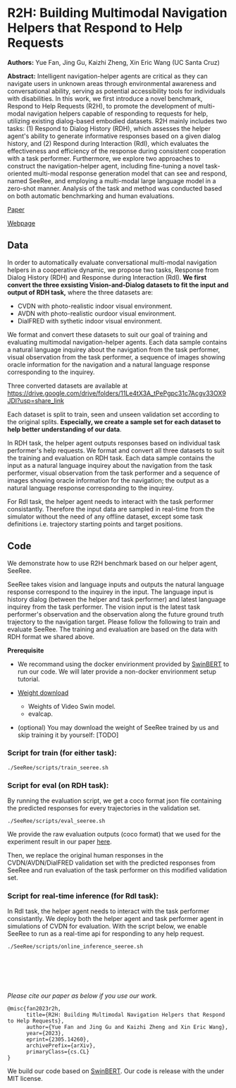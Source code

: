 # R2H: Building Multimodal Navigation Helpers that Respond to Help Requests
**Authors:** Yue Fan, Jing Gu, Kaizhi Zheng, Xin Eric Wang (UC Santa Cruz)

**Abstract:**
Intelligent navigation-helper agents are critical as they can navigate users in unknown areas through environmental awareness and conversational ability, serving as potential accessibility tools for individuals with disabilities. In this work, we first introduce a novel benchmark, Respond to Help Requests (R2H), to promote the development of multi-modal navigation helpers capable of responding to requests for help, utilizing existing dialog-based embodied datasets. R2H mainly includes two tasks: (1) Respond to Dialog History (RDH), which assesses the helper agent's ability to generate informative responses based on a given dialog history, and (2) Respond during Interaction (RdI), which evaluates the effectiveness and efficiency of the response during consistent cooperation with a task performer. Furthermore, we explore two approaches to construct the navigation-helper agent, including fine-tuning a novel task-oriented multi-modal response generation model that can see and respond, named SeeRee, and employing a multi-modal large language model in a zero-shot manner. Analysis of the task and method was conducted based on both automatic benchmarking and human evaluations.

[Paper](https://arxiv.org/abs/2305.14260)

[Webpage](https://sites.google.com/view/response2helprequests/home)


## Data

In order to automatically
evaluate conversational multi-modal navigation helpers in a cooperative dynamic, we propose two tasks, Response from Dialog History (RDH) and Response during Interaction (RdI). **We first convert the three exsisting Vision-and-Dialog datasets to fit the input and output of RDH task,** where the three datasets are:
- CVDN with photo-realistic indoor visual environment.
- AVDN with photo-realistic ourdoor visual environment.
- DialFRED with sythetic indoor visual environment.

We format and convert these datasets to suit our goal of training and evaluating multimodal navigation-helper agents. Each data sample contains a natural language inquirey about the navigation from the task performer, visual observation from the task performer, a sequence of images showing oracle information for the navigation and a natural language response corresponding to the inquirey. 

Three converted datasets are available at https://drive.google.com/drive/folders/11Le4tX3A_tPePgpc31c7Acgv33OX9JDl?usp=share_link

Each dataset is split to train, seen and unseen validation set according to the original splits. **Especially, we create a sample set for each dataset to help better understanding of our data**.

In RDH task, the helper agent outputs responses based on individual task performer's help requests. We format and convert all three datasets to suit the training and evaluation on RDH task. Each data sample contains the input as a natural language inquirey about the navigation from the task performer, visual observation from the task performer and a sequence of images showing oracle information for the navigation; the output as a natural language response corresponding to the inquirey. 

For RdI task, the helper agent needs to interact with the task performer consistantly. Therefore the input data are sampled in real-time from the simulator without the need of any offline dataset, except some task definitions i.e. trajectory starting points and target positions.



## Code 

We demonstrate how to use R2H benchmark based on our helper agent, SeeRee.

SeeRee takes vision and language inputs and outputs the natural language response correspond to the inquirey in the input. The language input is history dialog (between the helper and task performer) and latest language inquirey from the task performer. The vision input is the latest task performer's observation and the observation along the future ground truth trajectory to the navigation target. Please follow the following to train and evaluate SeeRee. The training and evaluation are based on the data with RDH format we shared above.

**Prerequisite**

 * We recommand using the docker envirionment provided by [SwinBERT](https://github.com/microsoft/SwinBERT#before-running-code-launch-docker-container) to run our code. We will later provide a non-docker envirionment setup tutorial. 

 * [Weight download](https://drive.google.com/drive/folders/1hQqS9WJF9u0YmTVOb4VyBFho3TLT4pzl?usp=sharing)
   * Weights of Video Swin model. 
   * evalcap.

 * (optional) You may download the weight of SeeRee trained by us and skip training it by yourself: [TODO]

### Script for train (for either task):

```./SeeRee/scripts/train_seeree.sh```

### Script for eval (on RDH task):

By running the evaluation script, we get a coco format json file containing the predicted responses for every trajectories in the validation set. 

```./SeeRee/scripts/eval_seeree.sh```

We provide the raw evaluation outputs (coco format) that we used for the experiment result in our paper [here](https://drive.google.com/drive/folders/1Adjwyj2l7sYxJ0W4Mf7WS0QKodTdNBfN?usp=sharing). 

Then, we replace the original human responses in the CVDN/AVDN/DialFRED validation set with the predicted responses from SeeRee and run evaluation of the task performer on this modified validation set. 

### Script for real-time inference (for RdI task):

In RdI task, the helper agent needs to interact with the task performer consistantly. We deploy both the helper agent and task performer agent in simulations of CVDN for evaluation. With the script below, we enable SeeRee to run as a real-time api for responding to any help request. 

```./SeeRee/scripts/online_inference_seeree.sh```

<br />
<br />


<br />
<br />

*Please cite our paper as below if you use our work.*
```
@misc{fan2023r2h,
      title={R2H: Building Multimodal Navigation Helpers that Respond to Help Requests}, 
      author={Yue Fan and Jing Gu and Kaizhi Zheng and Xin Eric Wang},
      year={2023},
      eprint={2305.14260},
      archivePrefix={arXiv},
      primaryClass={cs.CL}
}
```

We build our code based on [SwinBERT](https://github.com/microsoft/SwinBERT/tree/main). Our code is release with the under MIT license.